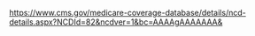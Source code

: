 https://www.cms.gov/medicare-coverage-database/details/ncd-details.aspx?NCDId=82&ncdver=1&bc=AAAAgAAAAAAA&
